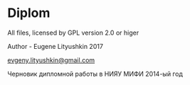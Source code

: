 # Diplom

All files, licensed by GPL version 2.0 or higer

Author - Eugene Lityushkin 2017

evgeny.lityushkin@gmail.com

Черновик дипломной работы в НИЯУ МИФИ 2014-ый год




